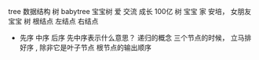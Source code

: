 tree  数据结构 树 babytree  宝宝树
爱 交流 成长 100亿
树 宝宝  家   安培， 女朋友   宝宝 
树  根结点 左结点  右结点 

- 先序  中序  后序 先中序表示什么意思？ 递归的概念 
  三个节点的时候， 立马排好序 , 除非它是叶子节点
  根节点的输出顺序  

